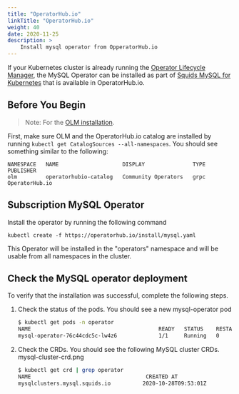 ```yaml
---
title: "OperatorHub.io"
linkTitle: "OperatorHub.io"
weight: 40
date: 2020-11-25
description: >
    Install mysql operator from OpperatorHub.io
---
```



If your Kubernetes cluster is already running the [Operator Lifecycle Manager][OLM],
the MySQL Operator can be installed as part of [Squids MySQL for Kubernetes][hub-listing]
that is available in OperatorHub.io.

[hub-listing]: https://operatorhub.io/operator/mysql
[OLM]: https://olm.operatorframework.io/


## Before You Begin

> Note: For the [OLM installation](https://olm.operatorframework.io/docs/getting-started/).

First, make sure OLM and the OperatorHub.io catalog are installed by running
`kubectl get CatalogSources --all-namespaces`.  You should see something similar to the following:

```shell
NAMESPACE   NAME                    DISPLAY               TYPE   PUBLISHER
olm         operatorhubio-catalog   Community Operators   grpc   OperatorHub.io
```

## Subscription MySQL Operator

Install the operator by running the following command

```shell
kubectl create -f https://operatorhub.io/install/mysql.yaml
```

This Operator will be installed in the "operators" namespace and will be usable from all namespaces in the cluster.

## Check the MySQL operator deployment

To verify that the installation was successful, complete the following steps.

1. Check the status of the pods. You should see a new mysql-operator pod

    ```bash
    $ kubectl get pods -n operator
    NAME                                        READY   STATUS    RESTARTS   AGE
    mysql-operator-76c44cdc5c-lw4z6             1/1     Running   0          53s
    ```

2. Check the CRDs. You should see the following MySQL cluster CRDs.
mysql-cluster-crd.png

    ```bash
    $ kubectl get crd | grep operator
    NAME                                    CREATED AT
    mysqlclusters.mysql.squids.io          2020-10-28T09:53:01Z
    ```
